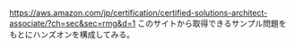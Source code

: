 
<https://aws.amazon.com/jp/certification/certified-solutions-architect-associate/?ch=sec&sec=rmg&d=1>
このサイトから取得できるサンプル問題をもとにハンズオンを構成してみる。












